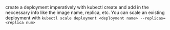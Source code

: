 create a deployment imperatively with kubectl create and add in the neccessary info like the image name, replica, etc. You can scale an existing deployment with `kubectl scale deployment <deployment name> --replicas=<replica num>`
